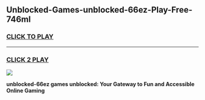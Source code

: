 
## Unblocked-Games-unblocked-66ez-Play-Free-746ml
<h3>
<a href="https://premium76.site?title=unblocked-66ez&ref=23A">CLICK TO PLAY</a></h3>
<hr>

<h3>
<a href="https://premium76.site?title=unblocked-66ez&ref=23A">CLICK 2 PLAY</a>
  
</h3>

<a href="https://premium76.site?title=unblocked-66ez&ref=23A"><img src="https://clearcache.store/games.png"></a>


**unblocked-66ez games unblocked: Your Gateway to Fun and Accessible Online Gaming**
